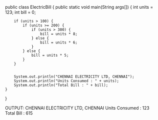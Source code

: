 public class ElectricBill {
    public static void main(String args[]) {
        int units = 123;
        int bill = 0;


        if (units > 100) {
            if (units >= 200) {
                if (units > 300) {
                    bill = units * 8;
                } else {
                    bill = units * 6;
                }
            } else {
                bill = units * 5;
            }
        }


        System.out.println("CHENNAI ELECTRICITY LTD, CHENNAI");
        System.out.println("Units Consumed : " + units);
        System.out.println("Total Bill : " + bill);
    }
}


OUTPUT:
CHENNAI ELECTRICITY LTD, CHENNAI
Units Consumed : 123
Total Bill : 615
